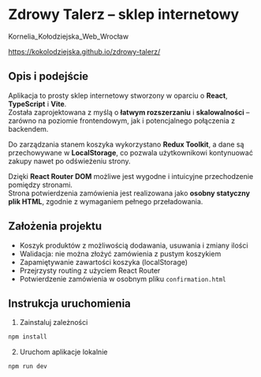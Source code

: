 # Zdrowy Talerz – sklep internetowy
Kornelia_Kołodziejska_Web_Wrocław

https://kokolodziejska.github.io/zdrowy-talerz/

## Opis i podejście
Aplikacja to prosty sklep internetowy stworzony w oparciu o **React**, **TypeScript** i **Vite**.  
Została zaprojektowana z myślą o **łatwym rozszerzaniu** i **skalowalności** – zarówno na poziomie frontendowym, jak i potencjalnego połączenia z backendem.

Do zarządzania stanem koszyka wykorzystano **Redux Toolkit**, a dane są przechowywane w **LocalStorage**, co pozwala użytkownikowi kontynuować zakupy nawet po odświeżeniu strony.

Dzięki **React Router DOM** możliwe jest wygodne i intuicyjne przechodzenie pomiędzy stronami.  
Strona potwierdzenia zamówienia jest realizowana jako **osobny statyczny plik HTML**, zgodnie z wymaganiem pełnego przeładowania.

## Założenia projektu
- Koszyk produktów z możliwością dodawania, usuwania i zmiany ilości
- Walidacja: nie można złożyć zamówienia z pustym koszykiem
- Zapamiętywanie zawartości koszyka (localStorage)
- Przejrzysty routing z użyciem React Router
- Potwierdzenie zamówienia w osobnym pliku `confirmation.html`


## Instrukcja uruchomienia
1. Zainstaluj zależności
```bash
npm install
```
2. Uruchom aplikacje lokalnie
```bash
npm run dev
```


